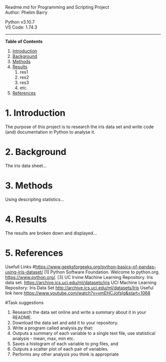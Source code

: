 Readme.md for Programming and Scripting Project  
Author: Phelim Barry  


Python v3.10.7   
VS Code: 1.74.3

---

**Table of Contents**
1. [Introduction](#1-Introduction) 
2. [Background](#2-Background)
3. [Methods](#3-Methods)
4. [Results](#4-Results)
    1. res1
    2. res2
    3. res3
    4. etc.
5. [References](#5-References)


# 1. Introduction
The purpose of this project is to research the iris data set and write code (and) documentation in Python to analyse it.

# 2. Background
The iris data sheet...

# 3. Methods
Using descripting statistics...

# 4. Results
The results are broken down and displayed...

# 5. References
Usefull Links
#https://www.geeksforgeeks.org/python-basics-of-pandas-using-iris-dataset/
[1] Python Software Foundation. Welcome to python.org. https://www.python.org/. 
[3] UC Irvine Machine Learning Repository. Iris data set. https://archive.ics.uci.edu/ml/datasets/iris
UCI Machine Learning 
Repository: Iris Data Set http://archive.ics.uci.edu/ml/datasets/Iris
Useful link here
https://www.youtube.com/watch?v=vmEHCJofslg&start=1068




#Task suggestions
1. Research the data set online and write a summary about it in your README.
2. Download the data set and add it to your repository.
3. Write a program called analysis.py that:
1. Outputs a summary of each variable to a single text file, use statistical analysis - mean, max, min etc.
2. Saves a histogram of each variable to png files, and
3. Outputs a scatter plot of each pair of variables.
4. Performs any other analysis you think is appropriate

